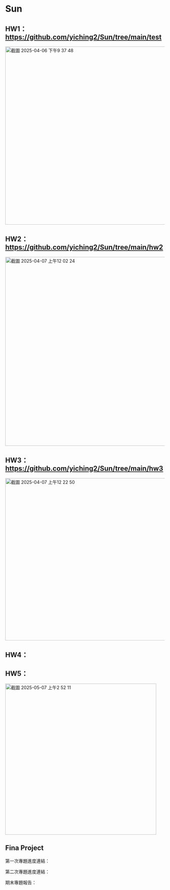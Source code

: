 # Sun
## HW1：https://github.com/yiching2/Sun/tree/main/test
<img width="562" alt="截圖 2025-04-06 下午9 37 48" src="https://github.com/user-attachments/assets/6961c18a-cf90-4c88-bc25-4abf3f42354b" />

## HW2：https://github.com/yiching2/Sun/tree/main/hw2
<img width="596" alt="截圖 2025-04-07 上午12 02 24" src="https://github.com/user-attachments/assets/49ead089-0610-4315-990c-cb5b9de0142a" />

## HW3：https://github.com/yiching2/Sun/tree/main/hw3
<img width="512" alt="截圖 2025-04-07 上午12 22 50" src="https://github.com/user-attachments/assets/052b120c-9309-416b-a7df-8215d4580cff" />

## HW4：
## HW5：
<img width="477" alt="截圖 2025-05-07 上午2 52 11" src="https://github.com/user-attachments/assets/97ded597-1a1d-4ccb-825d-827918058ad7" />

## Fina Project

第一次專題進度連結：

第二次專題進度連結：

期末專題報告：
